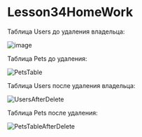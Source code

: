 # Lesson34HomeWork

Таблица Users до удаления владельца:

![image](https://user-images.githubusercontent.com/115028350/200413889-70c11e02-d9d9-435f-9d3a-27ffd2b2f28f.png)


Таблица Pets до удаления:

![PetsTable](https://user-images.githubusercontent.com/115028350/200414195-81497b75-729e-4a17-861c-01403059dd73.png)



Таблица Users после удаления владельца:

![UsersAfterDelete](https://user-images.githubusercontent.com/115028350/200414419-4671ed72-7142-4ff4-b651-7370567e1275.png)



Таблица Pets после удаления:

![PetsTableAfterDelete](https://user-images.githubusercontent.com/115028350/200414525-da71eaa0-2c09-40b6-b0b6-790e297f4745.png)


